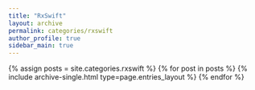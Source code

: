 ```yaml
---
title: "RxSwift"
layout: archive
permalink: categories/rxswift
author_profile: true
sidebar_main: true
---
```


<!--assign posts에만 변수 변경 -->

{% assign posts = site.categories.rxswift %}
{% for post in posts %} {% include archive-single.html type=page.entries_layout %} {% endfor %}
